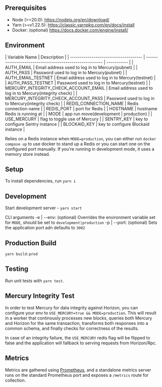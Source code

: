## Prerequisites

- Node (>=20.0): https://nodejs.org/en/download/
- Yarn (>=v1.22.5): https://classic.yarnpkg.com/en/docs/install
- Docker: (optional) https://docs.docker.com/engine/install/

## Environment

| Variable Name                         | Description                                              |
| ------------------------------------- | -------------------------------------------------------- | ----------- |
| AUTH_EMAIL                            | Email address used to log in to Mercury(pubnet)          |
| AUTH_PASS                             | Password used to log in to Mercury(pubnet)               |
| AUTH_EMAIL_TESTNET                    | Email address used to log in to Mercury(testnet)         |
| AUTH_PASS_TESTNET                     | Password used to log in to Mercury(testnet)              |
| MERCURY_INTEGRITY_CHECK_ACCOUNT_EMAIL | Email address used to log in to Mercury(integrity check) |
| MERCURY_INTEGRITY_CHECK_ACCOUNT_PASS  | Password used to log in to Mercury(integrity check)      |
| REDIS_CONNECTION_NAME                 | Redis connection name                                    |
| REDIS_PORT                            | port for Redis                                           |
| HOSTNAME                              | hostname Redis is running at                             |
| MODE                                  | app run move(development                                 | production) |
| USE_MERCURY                           | flag to toggle use of Mercury                            |
| SENTRY_KEY                            | key to configure Sentry instance                         |
| BLOCKAID_KEY                          | key to configure Blockaid instance                       |

Relies on a Redis instance when `MODE=production`, you can either run `docker compose up` to use docker to stand up a Redis or you can start one on the configured port manually. If you're running in development mode, it uses a memory store instead.

## Setup

To install dependencies, run `yarn i`

## Development

Start development server -
`yarn start`

CLI arguments
-e | --env: (optional) Overrides the environment variable set for `MODE`, should be set to `development|production`
-p | --port: (optional) Sets the application port adn defaults to `3002`

## Production Build

`yarn build:prod`

## Testing

Run unit tests with `yarn test`.

## Mercury Integrity Test

In order to test Mercury for data integrity against Horizon, you can configure your env to `USE_MERCURY=true && MODE=production`.
This will result in a worker that continously processes new blocks, queries both Mercury and Horizon for the same transaction, transforms both responses into a common schema, and finally checks for correctness of the results.

In case of an integrity failure, the `USE_MERCURY` redis flag will be flipped to false and the application will fallback to serving requests from Horizon/Rpc.

## Metrics

Metrics are gathered using [Prometheus](https://prometheus.io/docs/introduction/overview/), and a standalone metrics server runs on the standard Prometheus port and exposes a `/metrics` route for collection.
